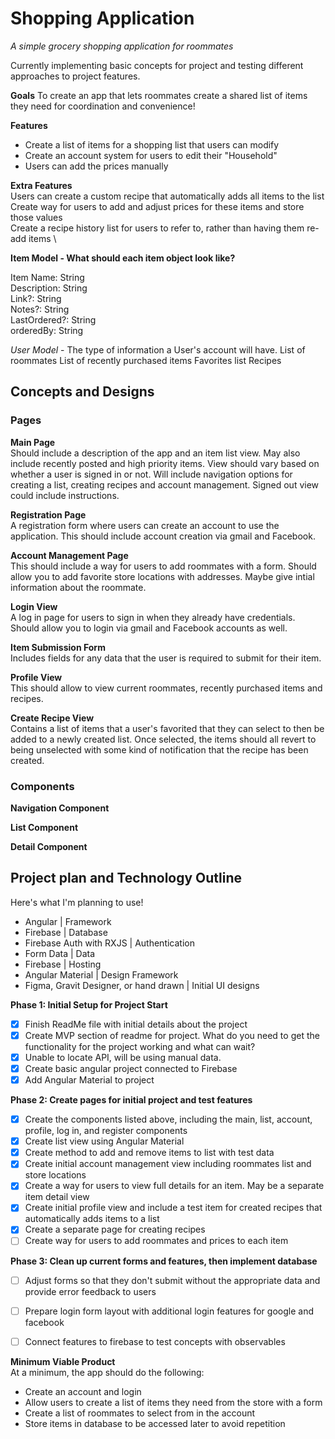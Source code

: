 # Shopping Application
*A simple grocery shopping application for roommates*

Currently implementing basic concepts for project and testing different approaches to project features.

**Goals**
To create an app that lets roommates create a shared list of items they need for coordination and convenience!

**Features**
- Create a list of items for a shopping list that users can modify
- Create an account system for users to edit their "Household"
- Users can add the prices manually

**Extra Features** \
Users can create a custom recipe that automatically adds all items to the list \
Create way for users to add and adjust prices for these items and store those values \
Create a recipe history list for users to refer to, rather than having them re-add items \

**Item Model - What should each item object look like?**

Item Name: String\
Description: String\
Link?: String\
Notes?: String\
LastOrdered?: String\
orderedBy: String

*User Model* - The type of information a User's account will have.
List of roommates
List of recently purchased items
Favorites list
Recipes

## Concepts and Designs
### Pages
**Main Page**\
Should include a description of the app and an item list view. 
May also include recently posted and high priority items.
View should vary based on whether a user is signed in or not.
Will include navigation options for creating a list, creating recipes and account management.
Signed out view could include instructions.

**Registration Page**\
A registration form where users can create an account to use the application.
This should include account creation via gmail and Facebook.

**Account Management Page**\
This should include a way for users to add roommates with a form.
Should allow you to add favorite store locations with addresses.
Maybe give intial information about the roommate.

**Login View**\
A log in page for users to sign in when they already have credentials.
Should allow you to login via gmail and Facebook accounts as well.

**Item Submission Form**\
Includes fields for any data that the user is required to submit for their item.

**Profile View**\
This should allow to view current roommates, recently purchased items and recipes.

**Create Recipe View**\
Contains a list of items that a user's favorited that they can select to then be added to a newly created list. Once selected, the items should all revert to being unselected with some kind of notification that the recipe has been created.

### Components
**Navigation Component**

**List Component**

**Detail Component**



## Project plan and Technology Outline
Here's what I'm planning to use!

* Angular | Framework
* Firebase | Database
* Firebase Auth with RXJS | Authentication
* Form Data | Data
* Firebase |  Hosting
* Angular Material | Design Framework
* Figma, Gravit Designer, or hand drawn | Initial UI designs

**Phase 1: Initial Setup for Project Start**
* [x] Finish ReadMe file with initial details about the project
* [x] Create MVP section of readme for project. What do you need to get the functionality for the project working and what can wait?
* [x] Unable to locate API, will be using manual data.
* [x] Create basic angular project connected to Firebase
* [x] Add Angular Material to project

**Phase 2: Create pages for initial project and test features**
* [x] Create the components listed above, including the main, list, account, profile, log in, and register components
* [x] Create list view using Angular Material
* [x] Create method to add and remove items to list with test data
* [x] Create initial account management view including roommates list and store locations
* [x] Create a way for users to view full details for an item. May be a separate item detail view
* [x] Create initial profile view and include a test item for created recipes that automatically adds items to a list
* [x] Create a separate page for creating recipes
* [ ] Create way for users to add roommates and prices to each item

**Phase 3: Clean up current forms and features, then implement database**
* [ ] Adjust forms so that they don't submit without the appropriate data and provide error feedback to users
* [ ] Prepare login form layout with additional login features for google and facebook
* [ ] Connect features to firebase to test concepts with observables


**Minimum Viable Product** \
At a minimum, the app should do the following:
* Create an account and login
* Allow users to create a list of items they need from the store with a form
* Create a list of roommates to select from in the account
* Store items in database to be accessed later to avoid repetition

